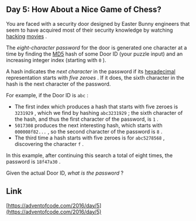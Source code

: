 ## Day 5: How About a Nice Game of Chess?

You are faced with a security door designed by Easter Bunny engineers that seem to have acquired most of their security knowledge by watching [hacking](<https://en.wikipedia.org/wiki/Hackers_(film)>) [movies](https://en.wikipedia.org/wiki/WarGames) .

The _eight-character password_ for the door is generated one character at a time by finding the [MD5](https://en.wikipedia.org/wiki/MD5) hash of some Door ID (your puzzle input) and an increasing integer index (starting with `0` ).

A hash indicates the _next character_ in the password if its [hexadecimal](https://en.wikipedia.org/wiki/Hexadecimal) representation starts with _five zeroes_ . If it does, the sixth character in the hash is the next character of the password.

For example, if the Door ID is `abc` :

- The first index which produces a hash that starts with five zeroes is `3231929` , which we find by hashing `abc3231929` ; the sixth character of the hash, and thus the first character of the password, is `1` .
- `5017308` produces the next interesting hash, which starts with `000008f82...` , so the second character of the password is `8` .
- The third time a hash starts with five zeroes is for `abc5278568` , discovering the character `f` .

In this example, after continuing this search a total of eight times, the password is `18f47a30` .

Given the actual Door ID, _what is the password_ ?

## Link

[https://adventofcode.com/2016/day/5](https://adventofcode.com/2016/day/5)
